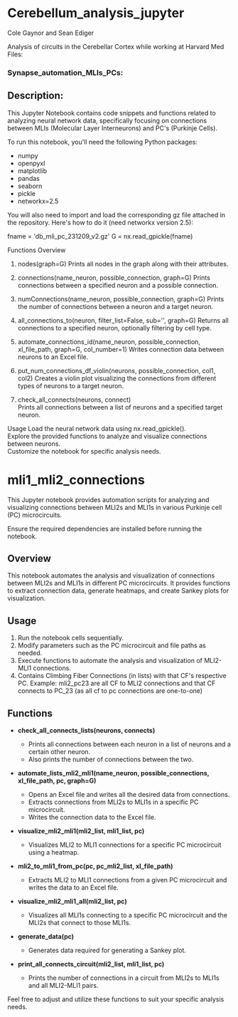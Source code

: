 # Cerebellum_analysis_jupyter

Cole Gaynor and Sean Ediger

Analysis of circuits in the Cerebellar Cortex while working at Harvard Med\
Files:
### Synapse_automation_MLIs_PCs:
## Description:
This Jupyter Notebook contains code snippets and functions related to analyzing neural network data, specifically focusing on connections between MLIs (Molecular Layer Interneurons) and PC's (Purkinje Cells).

To run this notebook, you'll need the following Python packages:

- numpy
- openpyxl
- matplotlib
- pandas
- seaborn
- pickle
- networkx=2.5

You will also need to import and load the corresponding gz file attached in the repository. Here's how to do it (need networkx version 2.5):

fname = 'db_mli_pc_231209_v2.gz'
G = nx.read_gpickle(fname)

Functions Overview
1. nodes(graph=G)
Prints all nodes in the graph along with their attributes.

2. connections(name_neuron, possible_connection, graph=G)
Prints connections between a specified neuron and a possible connection.

3. numConnections(name_neuron, possible_connection, graph=G)
Prints the number of connections between a neuron and a target neuron.

4. all_connections_to(neuron, filter_list=False, sub='', graph=G)
Returns all connections to a specified neuron, optionally filtering by cell type.

5. automate_connections_id(name_neuron, possible_connection, xl_file_path, graph=G, col_number=1)
Writes connection data between neurons to an Excel file.

6. put_num_connections_df_violin(neurons, possible_connection, col1, col2)
Creates a violin plot visualizing the connections from different types of neurons to a target neuron.

7. check_all_connects(neurons, connect)\
Prints all connections between a list of neurons and a specified target neuron.

Usage
Load the neural network data using nx.read_gpickle().\
Explore the provided functions to analyze and visualize connections between neurons.\
Customize the notebook for specific analysis needs.


# mli1_mli2_connections
This Jupyter notebook provides automation scripts for analyzing and visualizing connections between MLI2s and MLI1s  in various Purkinje cell (PC) microcircuits.

Ensure the required dependencies are installed before running the notebook.

## Overview
This notebook automates the analysis and visualization of connections between MLI2s and MLI1s in different PC microcircuits. It provides functions to extract connection data, generate heatmaps, and create Sankey plots for visualization.

## Usage
1. Run the notebook cells sequentially.
2. Modify parameters such as the PC microcircuit and file paths as needed.
3. Execute functions to automate the analysis and visualization of MLI2-MLI1 connections.
4. Contains Climbing Fiber Connections (in lists) with that CF's respective PC. Example: mli2_pc23 are all CF to MLI2 connections and that CF connects to PC_23 (as all cf to pc connections are one-to-one)

## Functions
- **check_all_connects_lists(neurons, connects)**
  - Prints all connections between each neuron in a list of neurons and a certain other neuron.
  - Also prints the number of connections between the two.

- **automate_lists_mli2_mli1(name_neuron, possible_connections, xl_file_path, pc, graph=G)**
  - Opens an Excel file and writes all the desired data from connections.
  - Extracts connections from MLI2s to MLI1s in a specific PC microcircuit.
  - Writes the connection data to the Excel file.

- **visualize_mli2_mli1(mli2_list, mli1_list, pc)**
  - Visualizes MLI2 to MLI1 connections for a specific PC microcircuit using a heatmap.

- **mli2_to_mli1_from_pc(pc, pc_mli2_list, xl_file_path)**
  - Extracts MLI2 to MLI1 connections from a given PC microcircuit and writes the data to an Excel file.

- **visualize_mli2_mli1_all(mli2_list, pc)**
  - Visualizes all MLI1s connecting to a specific PC microcircuit and the MLI2s that connect to those MLI1s.

- **generate_data(pc)**
  - Generates data required for generating a Sankey plot.

- **print_all_connects_circuit(mli2_list, mli1_list, pc)**
  - Prints the number of connections in a circuit from MLI2s to MLI1s and all MLI2-MLI1 pairs.

Feel free to adjust and utilize these functions to suit your specific analysis needs.





